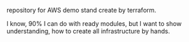 repository for AWS demo stand create by terraform.

I know, 90% I can do with ready modules, but I want to show understanding, how to create all infrastructure by hands.
